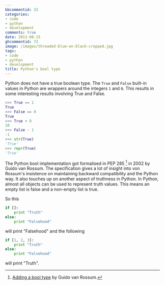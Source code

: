 ```yaml
---
bbcommentid: 33
categories:
- code
- python
- development
comments: true
date: 2013-08-15
ghcommentid: 72
image: /images/threaded-blue-on-black-cropped.jpg
tags:
- code
- python
- development
title: Python's bool type
---
```


Python does not have a true boolean type. The `True` and `False` built-in values in Python are wrappers around the integers `1` and `0`. This results in some interesting results involving True and False.

```python
>>> True == 1
True
>>> False == 0
True
>>> True + 9
10
>>> False - 1
-1
>>> str(True)
'True'
>>> repr(True)
'True'
```

The Python bool implementation got formalised in PEP 285 [^1] in 2002 by Guido van Rossum. The specification gives a lot of insight into von Rossum's insistence on maintaining backward compatibility and the Python way. It also touches up on another aspect of truthness in Python. In Python, almost all objects can be used to represent truth values. This means an empty list is false and a non-empty list is true.

So this
```python
if []:
    print "Truth"
else:
    print "Falsehood"

```
will print "Falsehood" and the following
```python
if [1, 2, 3]:
    print "Truth"
else:
    print "Falsehood"

```
will print "Truth".

[^1]: [Adding a bool type](http://www.python.org/dev/peps/pep-0285/) by Guido van Rossum.